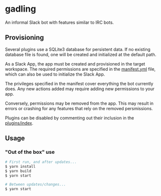 # gadling

An informal Slack bot with features similar to IRC bots.

## Provisioning

Several plugins use a SQLite3 database for persistent data. If no existing database file is found, one will be created and initialized at the default path.

As a Slack App, the app must be created and provisioned in the target workspace.
The required permissions are specified in the [manifest.yml](./manifest.yml)
file, which can also be used to initialize the Slack App.

The privileges specified in the manifest cover everything the bot currently does. Any new actions added may require adding new permissions to your app.

Conversely, permissions may be removed from the app. This may result in errors or crashing for any features that rely on the removed persmissions.

Plugins can be disabled by commenting out their inclusion in the [plugins/index](./src/plugins/index.ts).

## Usage

### "Out of the box" use

```bash
# First run, and after updates...
$ yarn install
$ yarn build
$ yarn start

# Between updates/changes...
$ yarn start
```
